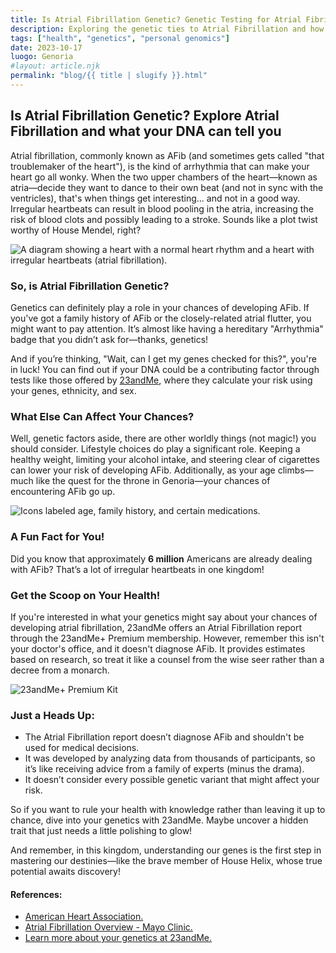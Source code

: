 ```yaml
---
title: Is Atrial Fibrillation Genetic? Genetic Testing for Atrial Fibrillation - 23andMe
description: Exploring the genetic ties to Atrial Fibrillation and how 23andMe can help you understand your risks.
tags: ["health", "genetics", "personal genomics"]
date: 2023-10-17
luogo: Genoria
#layout: article.njk
permalink: "blog/{{ title | slugify }}.html"
---
```


Is Atrial Fibrillation Genetic? Explore Atrial Fibrillation and what your DNA can tell you
------------------------------------------------------------------------------------------

Atrial fibrillation, commonly known as AFib (and sometimes gets called "that troublemaker of the heart"), is the kind of arrhythmia that can make your heart go all wonky. When the two upper chambers of the heart—known as atria—decide they want to dance to their own beat (and not in sync with the ventricles), that's when things get interesting... and not in a good way. Irregular heartbeats can result in blood pooling in the atria, increasing the risk of blood clots and possibly leading to a stroke. Sounds like a plot twist worthy of House Mendel, right?

![A diagram showing a heart with a normal heart rhythm and a heart with irregular heartbeats (atrial fibrillation).](https://www.23andme.com/wp-content/uploads/sites/2/2021/08/Screen-Shot-2021-08-12-at-4.33.10-PM.png)

### So, is Atrial Fibrillation Genetic?

Genetics can definitely play a role in your chances of developing AFib. If you've got a family history of AFib or the closely-related atrial flutter, you might want to pay attention. It’s almost like having a hereditary "Arrhythmia" badge that you didn’t ask for—thanks, genetics!

And if you’re thinking, "Wait, can I get my genes checked for this?", you're in luck! You can find out if your DNA could be a contributing factor through tests like those offered by [23andMe](https://www.23andme.com/topics/health-predispositions/atrial-fibrillation/), where they calculate your risk using your genes, ethnicity, and sex. 

### What Else Can Affect Your Chances?

Well, genetic factors aside, there are other worldly things (not magic!) you should consider. Lifestyle choices do play a significant role. Keeping a healthy weight, limiting your alcohol intake, and steering clear of cigarettes can lower your risk of developing AFib. Additionally, as your age climbs—much like the quest for the throne in Genoria—your chances of encountering AFib go up. 

![Icons labeled age, family history, and certain medications.](https://www.23andme.com/wp-content/uploads/sites/2/2021/08/Screen-Shot-2021-08-12-at-4.33.21-PM.png)

### A Fun Fact for You!

Did you know that approximately **6 million** Americans are already dealing with AFib? That’s a lot of irregular heartbeats in one kingdom!

### Get the Scoop on Your Health!

If you're interested in what your genetics might say about your chances of developing atrial fibrillation, 23andMe offers an Atrial Fibrillation report through the 23andMe+ Premium membership. However, remember this isn't your doctor's office, and it doesn't diagnose AFib. It provides estimates based on research, so treat it like a counsel from the wise seer rather than a decree from a monarch.

![23andMe+ Premium Kit](https://www.23andme.com/uploads/sites/2/20240109213029/Premium.jpg)

### Just a Heads Up:

- The Atrial Fibrillation report doesn’t diagnose AFib and shouldn't be used for medical decisions.
- It was developed by analyzing data from thousands of participants, so it’s like receiving advice from a family of experts (minus the drama).
- It doesn’t consider every possible genetic variant that might affect your risk.

So if you want to rule your health with knowledge rather than leaving it up to chance, dive into your genetics with 23andMe. Maybe uncover a hidden trait that just needs a little polishing to glow! 

And remember, in this kingdom, understanding our genes is the first step in mastering our destinies—like the brave member of House Helix, whose true potential awaits discovery! 

#### References:

- [American Heart Association.](https://www.heart.org/en/health-topics/atrial-fibrillation/treatment-and-prevention-of-atrial-fibrillation/prevention-strategies-for-atrial-fibrillation-afib-or-af)
- [Atrial Fibrillation Overview - Mayo Clinic.](https://www.mayoclinic.org/diseases-conditions/atrial-fibrillation/symptoms-causes/syc-20350624)
- [Learn more about your genetics at 23andMe.](https://www.23andme.com/test-info/genetic-health/)